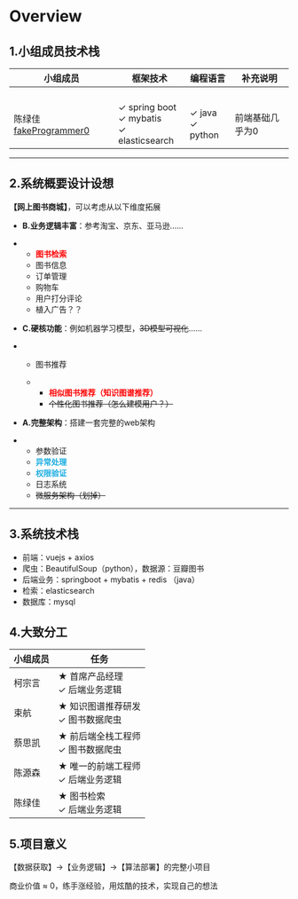 # Overview



## **1.小组成员技术栈**

| 小组成员                                                     | 框架技术                                          | 编程语言                   | 补充说明        |
| ------------------------------------------------------------ | ------------------------------------------------- | -------------------------- | --------------- |
|                                                              |                                                   |                            |                 |
|                                                              |                                                   |                            |                 |
|                                                              |                                                   |                            |                 |
|                                                              |                                                   |                            |                 |
| 陈绿佳 [fakeProgrammer0](https://github.com/fakeProgrammer0) | ✓ spring boot <br/>✓ mybatis <br/>✓ elasticsearch | ✓ java <br/>✓ python <br/> | 前端基础几乎为0 |

------

## **2.系统概要设计设想**

**【网上图书商城】**，可以考虑从以下维度拓展

* **B.业务逻辑丰富**：参考淘宝、京东、亚马逊……

* * <b style="color:red">图书检索</b>
  * 图书信息
  * 订单管理
  * 购物车
  * 用户打分评论
  * 植入广告？？

* **C.硬核功能**：例如机器学习模型，~~3D模型可视化~~……

* * 图书推荐

  * * <b style="color:red">相似图书推荐（知识图谱推荐）</b>
    * ~~个性化图书推荐（怎么建模用户？）~~

* **A.完整架构**：搭建一套完整的web架构

* * 参数验证
  * <b style="color:#1AADE0">异常处理</b>
  * <b style="color:#1AADE0">权限验证</b>
  * 日志系统
  * ~~微服务架构（划掉）~~

------

## **3.系统技术栈**

* 前端：vuejs + axios
* 爬虫：BeautifulSoup（python），数据源：豆瓣图书
* 后端业务：springboot + mybatis + redis （java）
* 检索：elasticsearch
* 数据库：mysql

## 4.大致分工

| 小组成员 | 任务                                  |
| -------- | ------------------------------------- |
| 柯宗言   | ★ 首席产品经理<br/>✓ 后端业务逻辑     |
| 束航     | ★ 知识图谱推荐研发<br/>✓ 图书数据爬虫 |
| 蔡思凯   | ★ 前后端全栈工程师<br/>✓ 图书数据爬虫 |
| 陈源森   | ★ 唯一的前端工程师<br/>✓ 后端业务逻辑 |
| 陈绿佳   | ★ 图书检索<br/>✓ 后端业务逻辑         |

## 5.项目意义

【数据获取】->【业务逻辑】->【算法部署】的完整小项目

商业价值 ≈ 0，练手涨经验，用炫酷的技术，实现自己的想法